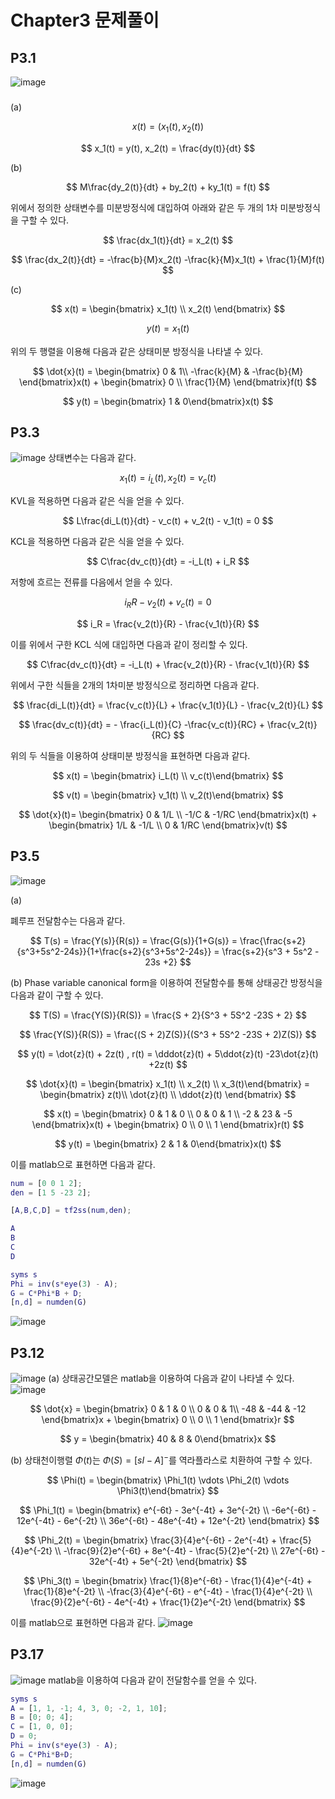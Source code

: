 # Chapter3 문제풀이

## P3.1
![image](https://github.com/minjae0512/Reports/assets/127775263/b01c3c50-a2fe-4063-b501-79dda46b462f)
### <Solution>
(a)

$$
x(t) = (x_1(t), x_2(t))
$$

$$
x_1(t) = y(t), x_2(t) = \frac{dy(t)}{dt}
$$

(b)

$$
M\frac{dy_2(t)}{dt} + by_2(t) + ky_1(t) = f(t)
$$

위에서 정의한 상태변수를 미분방정식에 대입하여 아래와 같은 두 개의 1차 미분방정식을 구할 수 있다.

$$
\frac{dx_1(t)}{dt} = x_2(t)
$$

$$
\frac{dx_2(t)}{dt} = -\frac{b}{M}x_2(t) -\frac{k}{M}x_1(t) + \frac{1}{M}f(t)
$$

(c)

$$
x(t) = \begin{bmatrix} x_1(t) \\
x_2(t) \end{bmatrix}
$$

$$
y(t) = x_1(t)
$$

위의 두 행렬을 이용해 다음과 같은 상태미분 방정식을 나타낼 수 있다.

$$
\dot{x}(t) = \begin{bmatrix} 0 & 1\\
-\frac{k}{M} & -\frac{b}{M} \end{bmatrix}x(t) + \begin{bmatrix} 0 \\
\frac{1}{M} \end{bmatrix}f(t)
$$

$$
y(t) = \begin{bmatrix} 1 & 0\end{bmatrix}x(t)
$$


## P3.3
![image](https://github.com/minjae0512/Reports/assets/127775263/e796cffa-f8a1-47b4-8206-35366c889e9d)
상태변수는 다음과 같다.

$$
x_1(t) = i_L(t), x_2(t) = v_c(t)
$$

KVL을 적용하면 다음과 같은 식을 얻을 수 있다.

$$
L\frac{di_L(t)}{dt} - v_c(t) + v_2(t) - v_1(t) = 0
$$

KCL을 적용하면 다음과 같은 식을 얻을 수 있다.

$$
C\frac{dv_c(t)}{dt} = -i_L(t) + i_R
$$

저항에 흐르는 전류를 다음에서 얻을 수 있다.

$$
i_RR - v_2(t) + v_c(t) = 0
$$

$$
i_R = \frac{v_2(t)}{R} - \frac{v_1(t)}{R}
$$

이를 위에서 구한 KCL 식에 대입하면 다음과 같이 정리할 수 있다.

$$
C\frac{dv_c(t)}{dt} = -i_L(t) + \frac{v_2(t)}{R} - \frac{v_1(t)}{R}
$$

위에서 구한 식들을 2개의 1차미분 방정식으로 정리하면 다음과 같다.

$$
\frac{di_L(t)}{dt} = \frac{v_c(t)}{L} + \frac{v_1(t)}{L} - \frac{v_2(t)}{L}
$$

$$
\frac{dv_c(t)}{dt} = - \frac{i_L(t)}{C} -\frac{v_c(t)}{RC} + \frac{v_2(t)}{RC}
$$

위의 두 식들을 이용하여 상태미분 방정식을 표현하면 다음과 같다.

$$
x(t) = \begin{bmatrix} i_L(t) \\
v_c(t)\end{bmatrix}
$$

$$
v(t) = \begin{bmatrix} v_1(t) \\
v_2(t)\end{bmatrix}
$$

$$
\dot{x}(t)= \begin{bmatrix} 0 & 1/L \\
-1/C & -1/RC
\end{bmatrix}x(t) + \begin{bmatrix} 1/L & -1/L \\
0 & 1/RC
\end{bmatrix}v(t)
$$


## P3.5
![image](https://github.com/minjae0512/Reports/assets/127775263/ee02c299-27a1-4233-9f47-214de75d5407)

(a)

폐루프 전달함수는 다음과 같다.

$$
T(s) = \frac{Y(s)}{R(s)} = \frac{G(s)}{1+G(s)} = \frac{\frac{s+2}{s^3+5s^2-24s}}{1+\frac{s+2}{s^3+5s^2-24s}} = \frac{s+2}{s^3 + 5s^2 - 23s +2}
$$

(b)
Phase variable canonical form을 이용하여 전달함수를 통해 상태공간 방정식을 다음과 같이 구할 수 있다.

$$
T(S) = \frac{Y(S)}{R(S)} = \frac{S + 2}{S^3 + 5S^2 -23S + 2}
$$

$$
\frac{Y(S)}{R(S)} = \frac{(S + 2)Z(S)}{(S^3 + 5S^2 -23S + 2)Z(S)}
$$

$$
y(t) = \dot{z}(t) + 2z(t) , r(t) = \dddot{z}(t) + 5\ddot{z}(t) -23\dot{z}(t) +2z(t)
$$

$$
\dot{x}(t) = \begin{bmatrix} x_1(t) \\
x_2(t) \\
x_3(t)\end{bmatrix} = \begin{bmatrix} z(t)\\
\dot{z}(t) \\
\ddot{z}(t) \end{bmatrix}
$$

$$
x(t) = \begin{bmatrix} 0 & 1 & 0 \\
0 & 0 & 1 \\
-2 & 23 & -5 \end{bmatrix}x(t) + \begin{bmatrix} 0 \\
0 \\
1 \end{bmatrix}r(t)
$$

$$
y(t) = \begin{bmatrix} 2 & 1 & 0\end{bmatrix}x(t)
$$

이를 matlab으로 표현하면 다음과 같다.

```matlab
num = [0 0 1 2];
den = [1 5 -23 2];

[A,B,C,D] = tf2ss(num,den);

A
B
C
D

syms s
Phi = inv(s*eye(3) - A);
G = C*Phi*B + D;
[n,d] = numden(G)

```
![image](https://github.com/minjae0512/Reports/assets/127775263/2d96fe62-8d71-49cc-ba2f-dc5c11eb4b3d)

## P3.12
![image](https://github.com/minjae0512/Reports/assets/127775263/ba8676cb-782c-4a80-92d0-b19e1479f58c)
(a)
상태공간모델은 matlab을 이용하여 다음과 같이 나타낼 수 있다.
![image](https://github.com/minjae0512/Reports/assets/127775263/8997fcd8-110b-4b5c-acdd-018da6997c01)

$$
\dot{x} = \begin{bmatrix} 0 & 1 & 0 \\
0 & 0 & 1\\
-48 & -44 & -12 \end{bmatrix}x + \begin{bmatrix} 0 \\
0 \\
1 \end{bmatrix}r
$$

$$
y = \begin{bmatrix} 40 & 8 & 0\end{bmatrix}x
$$

(b)
상태천이행렬 $\Phi(t)$는 $\Phi(S) = [sI-A]^-$를 역라플라스로 치환하여 구할 수 있다.

$$
\Phi(t) = \begin{bmatrix} \Phi_1(t) \vdots \Phi_2(t) \vdots \Phi3(t)\end{bmatrix}
$$

$$
\Phi_1(t) = \begin{bmatrix} e^{-6t} - 3e^{-4t} + 3e^{-2t} \\
-6e^{-6t} - 12e^{-4t} - 6e^{-2t} \\
36e^{-6t} - 48e^{-4t} + 12e^{-2t} \end{bmatrix}
$$


$$
\Phi_2(t) = \begin{bmatrix} \frac{3}{4}e^{-6t} - 2e^{-4t} + \frac{5}{4}e^{-2t} \\
-\frac{9}{2}e^{-6t} + 8e^{-4t} - \frac{5}{2}e^{-2t} \\
27e^{-6t} - 32e^{-4t} + 5e^{-2t} \end{bmatrix}
$$


$$
\Phi_3(t) = \begin{bmatrix} \frac{1}{8}e^{-6t} - \frac{1}{4}e^{-4t} + \frac{1}{8}e^{-2t} \\
-\frac{3}{4}e^{-6t} - e^{-4t} - \frac{1}{4}e^{-2t} \\
\frac{9}{2}e^{-6t} - 4e^{-4t} + \frac{1}{2}e^{-2t} \end{bmatrix}
$$

이를 matlab으로 표현하면 다음과 같다.
![image](https://github.com/minjae0512/Reports/assets/127775263/b54436c7-77e5-490f-8677-a8e4a81ae0c0)

## P3.17
![image](https://github.com/minjae0512/Reports/assets/127775263/7f2d51fa-6884-44f8-8871-ab24e1b240e6)
matlab을 이용하여 다음과 같이 전달함수를 얻을 수 있다.

```matlab
syms s
A = [1, 1, -1; 4, 3, 0; -2, 1, 10];
B = [0; 0; 4];
C = [1, 0, 0];
D = 0;
Phi = inv(s*eye(3) - A);
G = C*Phi*B+D;
[n,d] = numden(G)
```
![image](https://github.com/minjae0512/Reports/assets/127775263/c1c170b7-dc20-43f5-9c8c-8a52bc73bd6a)
